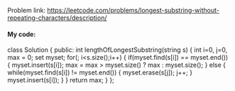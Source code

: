 Problem link: https://leetcode.com/problems/longest-substring-without-repeating-characters/description/

#### My code:
class Solution {
public:
    int lengthOfLongestSubstring(string s) {
        int i=0, j=0, max = 0;
        set<char> myset;
        for(; i<s.size();i++) {
            if(myset.find(s[i]) == myset.end()) {
                myset.insert(s[i]);
                max = max > myset.size() ? max : myset.size();
            } else {
                while(myset.find(s[i]) != myset.end()) {
                    myset.erase(s[j]);
                    j++;
                }
                myset.insert(s[i]);
            }
        }
        return max;
    }
};
```
